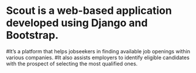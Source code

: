 # Scout is a web-based application developed using Django and Bootstrap. 
#It’s a platform that helps jobseekers in finding available job openings within various companies.
#It also assists employers to identify eligible candidates with the prospect of selecting the most qualified ones. 
